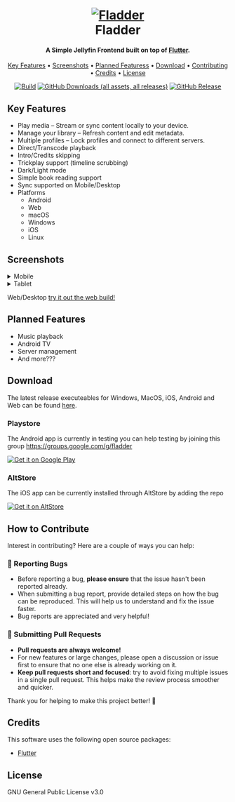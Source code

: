 
<h1 align="center">
  <br>
    <a href="https://github.com/DonutWare/Fladder"><img src="https://github.com/DonutWare/Fladder/blob/develop/icons/fladder_macos_icon.png?raw=true" alt="Fladder" width="200"></a>
  <br>
  Fladder
  <br>
</h1>

<h4 align="center">A Simple Jellyfin Frontend built on top of <a href="https://flutter.dev/" target="_blank">Flutter</a>.</h4>

<p align="center">
  <a href="#key-features">Key Features</a> •
  <a href="#screenshots">Screenshots</a> •
  <a href="#planned-features">Planned Featuress</a> •
  <a href="#download">Download</a> •
  <a href="#how-to-contribute">Contributing</a> •
  <a href="#credits">Credits</a> •
  <a href="#license">License</a>
</p>

<p align="center">
  <a href="https://github.com/DonutWare/Fladder/actions/workflows/build.yml"><img src="https://github.com/DonutWare/Fladder/actions/workflows/build.yml/badge.svg?branch=develop" alt="Build" /></a>
  <a href="https://github.com/DonutWare/Fladder/releases/latest"> <img alt="GitHub Downloads (all assets, all releases)" src="https://img.shields.io/github/downloads/DonutWare/fladder/total"></a>
  <a href="https://github.com/DonutWare/Fladder/releases/latest"> <img alt="GitHub Release" src="https://img.shields.io/github/v/release/DonutWare/fladder?display_name=tag"></a>   
</p>

## Key Features

* Play media – Stream or sync content locally to your device.
* Manage your library – Refresh content and edit metadata.
* Multiple profiles – Lock profiles and connect to different servers.
* Direct/Transcode playback
* Intro/Credits skipping
* Trickplay support (timeline scrubbing)
* Dark/Light mode
* Simple book reading support
* Sync supported on Mobile/Desktop
* Platforms
  - Android
  - Web
  - macOS
  - Windows 
  - iOS 
  - Linux 
 
## Screenshots
<details close>
  <summary>Mobile</summary>
   <img src="https://github.com/DonutWare/Fladder/blob/develop/assets/marketing/screenshots/Mobile/Dashboard.png?raw=true" alt="Fladder" width="200">  
   <img src="https://github.com/DonutWare/Fladder/blob/develop/assets/marketing/screenshots/Mobile/Details_2.png?raw=true" alt="Fladder" width="200">  
   <img src="https://github.com/DonutWare/Fladder/blob/develop/assets/marketing/screenshots/Mobile/Favourites.png?raw=true" alt="Fladder" width="200">  
   <img src="https://github.com/DonutWare/Fladder/blob/develop/assets/marketing/screenshots/Mobile/Library.png?raw=true" alt="Fladder" width="200">  
   <img src="https://github.com/DonutWare/Fladder/blob/develop/assets/marketing/screenshots/Mobile/Resume_Tab.png?raw=true" alt="Fladder" width="200">  
   <img src="https://github.com/DonutWare/Fladder/blob/develop/assets/marketing/screenshots/Mobile/Sync.png?raw=true" alt="Fladder" width="200">  
   <img src="https://github.com/DonutWare/Fladder/blob/develop/assets/marketing/screenshots/Mobile/Player.png?raw=true" alt="Fladder" width="1280">  
</details>

<details close>
  <summary>Tablet</summary>
   <img src="https://github.com/DonutWare/Fladder/blob/develop/assets/marketing/screenshots/Tablet/Dashboard.png?raw=true" alt="Fladder" width="1280">  
   <img src="https://github.com/DonutWare/Fladder/blob/develop/assets/marketing/screenshots/Tablet/Details.png?raw=true" alt="Fladder" width="1280">  
   <img src="https://github.com/DonutWare/Fladder/blob/develop/assets/marketing/screenshots/Tablet/Settings.png?raw=true" alt="Fladder" width="1280">  
   <img src="https://github.com/DonutWare/Fladder/blob/develop/assets/marketing/screenshots/Tablet/Sync.png?raw=true" alt="Fladder" width="1280">    
</details>

Web/Desktop [try it out the web build!](https://DonutWare.github.io/Fladder)

## Planned Features

* Music playback
* Android TV
* Server management
* And more???

## Download

The latest release executeables for Windows, MacOS, iOS, Android and Web can be found [here](https://github.com/DonutWare/Fladder/releases).

### Playstore
The Android app is currently in testing you can help testing by joining this group https://groups.google.com/g/fladder

<a href='https://play.google.com/store/apps/details?id=nl.jknaapen.fladder&pcampaignid=pcampaignidMKT-Other-global-all-co-prtnr-py-PartBadge-Mar2515-1'><img alt='Get it on Google Play' src='https://play.google.com/intl/en_us/badges/static/images/badges/en_badge_web_generic.png' width=250/></a>

### AltStore
The iOS app can be currently installed through AltStore by adding the repo

<a href='altstore://source?url=https://github.com/DonutWare/Fladder/blob/develop/altstore.json'><img alt='Get it on AltStore' src='https://camo.githubusercontent.com/d09e24361b730206b40f7c3a5950a17ba3341e67c533e27c155ddb34f0440b44/68747470733a2f2f692e696d6775722e636f6d2f343671684541762e706e67' width=250/></a>

## How to Contribute

Interest in contributing? Here are a couple of ways you can help:

### 🐛 Reporting Bugs
- Before reporting a bug, **please ensure** that the issue hasn't been reported already.
- When submitting a bug report, provide detailed steps on how the bug can be reproduced. This will help us to understand and fix the issue faster.
- Bug reports are appreciated and very helpful!

### 🚀 Submitting Pull Requests
- **Pull requests are always welcome!** 
- For new features or large changes, please open a discussion or issue first to ensure that no one else is already working on it.
- **Keep pull requests short and focused**: try to avoid fixing multiple issues in a single pull request. This helps make the review process smoother and quicker.

Thank you for helping to make this project better! 🙌


## Credits

This software uses the following open source packages:
- [Flutter](https://flutter.dev/)

## License

GNU General Public License v3.0


